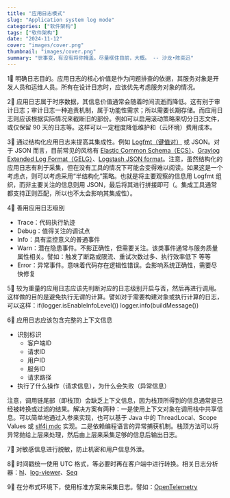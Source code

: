 ```yaml
---
title: "应用日志模式"
slug: "Application system log mode"
categories: ["软件架构"]
tags: ["软件架构"]
date: "2024-11-12"
cover: "images/cover.png"
thumbnail: "images/cover.png"
summary: "世事变，有没有将你掩盖。尽量框住目前，大概。 -- 沙龙•陈奕迅"
---
```


1⃣️ 明确日志目的。应用日志的核心价值是作为问题排查的依据，其服务对象是开发人员和运维人员。所有在设计日志时，应该优先考虑服务对象的情况。

2⃣️ 应用日志属于时序数据，其信息价值通常会随着时间流逝而降低。这有别于审计日志；审计日志一种追责机制，属于功能性需求；所以需要长期存储。而应用日志则应该根据实际情况来截断旧的部份。例如可以启用滚动策略来切分日志文件，或仅保留 90 天的日志等。这样可以一定程度降低维护和（云环境）费用成本。

3⃣️ 通过结构化应用日志来提高其集成性。例如 [Logfmt（键值对）](https://www.cloudbees.com/blog/logfmt-a-log-format-thats-easy-to-read-and-write) 或 JSON。对于 JSON 而言，目前常见的风格有 [Elastic Common Schema（ECS）](http://github.com/elastic/ecs)、[Graylog Extended Log Format（GELG）](https://go2docs.graylog.org/current/getting_in_log_data/gelf.html)、[Logstash JSON format](https://github.com/logfellow/logstash-logback-encoder?tab=readme-ov-file#standard-fields)。注意，虽然结构化的应用日志有利于采集，但在没有工具的情况下可能会变得难以阅读。如果这是一个考虑点，则可以考虑采用“半结构化”策略。也就是将主要观察的信息用 Logfmt 组织，而非主要关注的信息则用 JSON，最后将其进行拼接即可（。集成工具通常都支持正则匹配，所以也不太会影响其集成性）。

4⃣️ 善用应用日志级别
- Trace：代码执行轨迹
- Debug：值得关注的调试点
- Info：具有监控意义的普通事件
- Warn：潜在隐患事件。不影正确性，但需要关注。该类事件通常与服务质量属性相关。譬如：触发了断路或限流、重试次数过多、执行效率低下 等等
- Error：异常事件。意味着代码存在逻辑性错误。会影响系统正确性，需要尽快修复

5⃣️ 较为重量的应用日志应该先判断对应的日志级别开启与否，然后再进行调用。这样做的目的是避免执行无谓的计算。譬如对于需要构建对象或执行计算的日志，可以这样：if(logger.isEnableInfoLevel()) logger.info(buildMessage())

6⃣️ 应用日志应该包含完整的上下文信息
- 识别标识
    - 客户端ID
    - 请求ID
    - 用户ID
    - 服务ID
    - 请求路径
- 执行了什么操作（请求信息），为什么会失败（异常信息）

注意，调用链尾部（即栈顶）会缺乏上下文信息，因为栈顶所得到的信息通常是已经被转换或过滤的结果。解决方案有两种：一是使用上下文对象在调用栈中共享信息。可以简单地通过入参来实现，也可以基于 Java 中的 ThreadLocal、Scope Values 或 [slf4j mdc](https://www.slf4j.org/manual.html#mdc) 实现。二是依赖编程语言的异常捕获机制。栈顶方法可以将异常抛给上层来处理，然后由上层来采集足够的信息后输出日志。

7⃣️ 对敏感信息进行脱敏，防止机密和用户信息外泄。

8⃣️ 时间戳统一使用 UTC 格式，等必要时再在客户端中进行转换。相关日志分析器：[hl](https://github.com/pamburus/hl)、[log-viewer](https://github.com/sevdokimov/log-viewer)、[Seq](https://datalust.co)

9⃣️ 在分布式环境下，使用标准方案来采集日志。譬如：[OpenTelemetry](https://opentelemetry.io/zh)